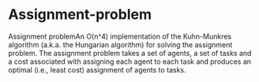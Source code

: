 # Assignment-problem
Assignment problemAn O(n^4) implementation of the Kuhn-Munkres algorithm (a.k.a. the Hungarian algorithm) for solving the assignment problem. The assignment problem takes a set of agents, a set of tasks and a cost associated with assigning each agent to each task and produces an optimal (i.e., least cost) assignment of agents to tasks. 
